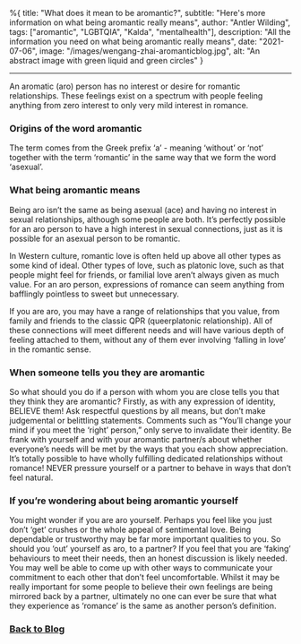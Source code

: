 %{
title: "What does it mean to be aromantic?",
subtitle: "Here's more information on what being aromantic really means",
author: "Antler Wilding",
tags: ["aromantic", "LGBTQIA", "Kalda", "mentalhealth"],
description: "All the information you need on what being aromantic really means",
date: "2021-07-06",
image: "/images/wengang-zhai-aromanticblog.jpg",
alt: "An abstract image with green liquid and green circles"
}

---

An aromatic (aro) person has no interest or desire for romantic relationships. These feelings exist on a spectrum with people feeling anything from zero interest to only very mild interest in romance.

### Origins of the word aromantic

The term comes from the Greek prefix ‘a’ - meaning ‘without’ or ‘not’ together with the term ‘romantic’ in the same way that we form the word ‘asexual’.

### What being aromantic means

Being aro isn’t the same as being asexual (ace) and having no interest in sexual relationships, although some people are both. It’s perfectly possible for an aro person to have a high interest in sexual connections, just as it is possible for an asexual person to be romantic.

In Western culture, romantic love is often held up above all other types as some kind of ideal. Other types of love, such as platonic love, such as that people might feel for friends, or familial love aren’t always given as much value. For an aro person, expressions of romance can seem anything from bafflingly pointless to sweet but unnecessary.

If you are aro, you may have a range of relationships that you value, from family and friends to the classic QPR (queerplatonic relationship). All of these connections will meet different needs and will have various depth of feeling attached to them, without any of them ever involving ‘falling in love’ in the romantic sense.

### When someone tells you they are aromantic

So what should you do if a person with whom you are close tells you that they think they are aromantic? Firstly, as with any expression of identity, BELIEVE them! Ask respectful questions by all means, but don’t make judgemental or belittling statements. Comments such as “You’ll change your mind if you meet the ‘right’ person,” only serve to invalidate their identity. Be frank with yourself and with your aromantic partner/s about whether everyone’s needs will be met by the ways that you each show appreciation. It’s totally possible to have wholly fulfilling dedicated relationships without romance! NEVER pressure yourself or a partner to behave in ways that don’t feel natural.

### If you’re wondering about being aromantic yourself

You might wonder if you are aro yourself. Perhaps you feel like you just don’t ‘get’ crushes or the whole appeal of sentimental love. Being dependable or trustworthy may be far more important qualities to you. So should you ‘out’ yourself as aro, to a partner? If you feel that you are ‘faking’ behaviours to meet their needs, then an honest discussion is likely needed. You may well be able to come up with other ways to communicate your commitment to each other that don’t feel uncomfortable. Whilst it may be really important for some people to believe their own feelings are being mirrored back by a partner, ultimately no one can ever be sure that what they experience as ‘romance’ is the same as another person’s definition.

### [Back to Blog](http://kalda.co/blog)
